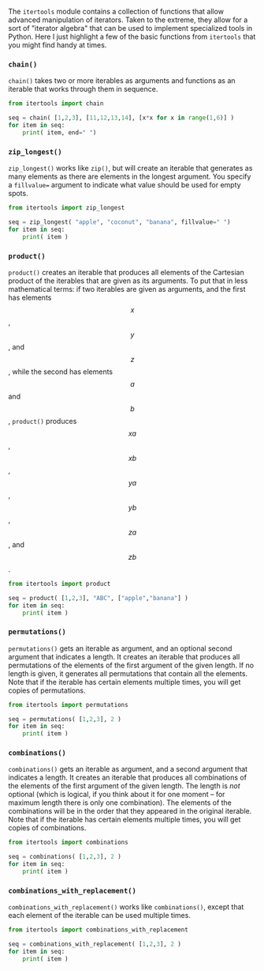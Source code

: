 The `itertools` module contains a collection of functions that allow
advanced manipulation of iterators. Taken to the extreme, they allow for
a sort of "iterator algebra" that can be used to implement specialized
tools in Python. Here I just highlight a few of the basic functions from
`itertools` that you might find handy at times.

### `chain()`

`chain()` takes two or more iterables as arguments and functions as an
iterable that works through them in sequence.

```python
from itertools import chain

seq = chain( [1,2,3], [11,12,13,14], [x*x for x in range(1,6)] )
for item in seq:
    print( item, end=" ")
```

### `zip_longest()`

`zip_longest()` works like `zip()`, but will create an iterable that
generates as many elements as there are elements in the longest
argument. You specify a `fillvalue=` argument to indicate what value
should be used for empty spots.

```python
from itertools import zip_longest

seq = zip_longest( "apple", "coconut", "banana", fillvalue=" ")
for item in seq:
    print( item )
```

### `product()`

`product()` creates an iterable that produces all elements of the
Cartesian product of the iterables that are given as its arguments. To
put that in less mathematical terms: if two iterables are given as
arguments, and the first has elements $$x$$, $$y$$, and $$z$$, while the
second has elements $$a$$ and $$b$$, `product()` produces $$xa$$, $$xb$$, $$ya$$,
$$yb$$, $$za$$, and $$zb$$.

```python
from itertools import product

seq = product( [1,2,3], "ABC", ["apple","banana"] )
for item in seq:
    print( item )
```

### `permutations()`

`permutations()` gets an iterable as argument, and an optional second
argument that indicates a length. It creates an iterable that produces
all permutations of the elements of the first argument of the given
length. If no length is given, it generates all permutations that
contain all the elements. Note that if the iterable has certain elements
multiple times, you will get copies of permutations.

```python
from itertools import permutations

seq = permutations( [1,2,3], 2 )
for item in seq:
    print( item )
```

### `combinations()`

`combinations()` gets an iterable as argument, and a second argument
that indicates a length. It creates an iterable that produces all
combinations of the elements of the first argument of the given length.
The length is *not* optional (which is logical, if you think about it
for one moment – for maximum length there is only one combination). The
elements of the combinations will be in the order that they appeared in
the original iterable. Note that if the iterable has certain elements
multiple times, you will get copies of combinations.

```python
from itertools import combinations

seq = combinations( [1,2,3], 2 )
for item in seq:
    print( item )
```

### `combinations_with_replacement()`

`combinations_with_replacement()` works like `combinations()`, except
that each element of the iterable can be used multiple times.

```python
from itertools import combinations_with_replacement

seq = combinations_with_replacement( [1,2,3], 2 )
for item in seq:
    print( item )
```
